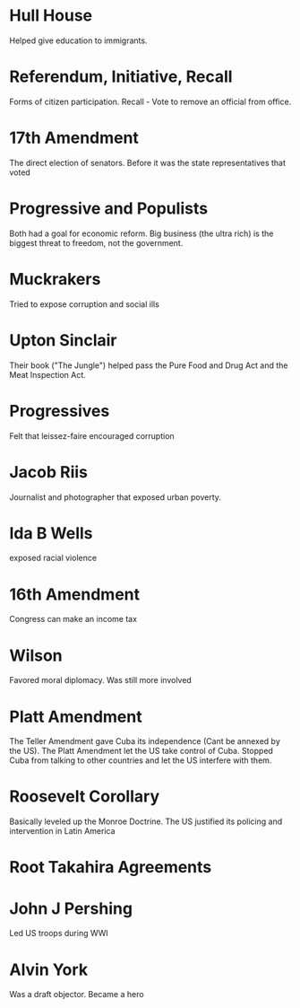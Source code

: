 # Hull House
Helped give education to immigrants.
# Referendum, Initiative, Recall
Forms of citizen participation.
Recall - Vote to remove an official from office.
# 17th Amendment
The direct election of senators.
Before it was the state representatives that voted
# Progressive and Populists
Both had a goal for economic reform.
Big business (the ultra rich) is the biggest threat to freedom, not the government.
# Muckrakers
Tried to expose corruption and social ills
# Upton Sinclair
Their book ("The Jungle") helped pass the Pure Food and Drug Act and the Meat Inspection Act.

# Progressives
Felt that leissez-faire encouraged corruption
# Jacob Riis
Journalist and photographer that exposed urban poverty.
# Ida B Wells
exposed racial violence
# 16th Amendment
Congress can make an income tax
# Wilson
Favored moral diplomacy. Was still more involved
# Platt Amendment
The Teller Amendment gave Cuba its independence (Cant be annexed by the US). The Platt Amendment let the US take control of Cuba. Stopped Cuba from talking to other countries and let the US interfere with them.
# Roosevelt Corollary
Basically leveled up the Monroe Doctrine. The US justified its policing and intervention in Latin America
# Root Takahira Agreements
# John J Pershing
Led US troops during WWI
# Alvin York
Was a draft objector. Became a hero


